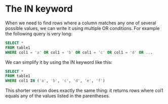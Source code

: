 # The IN keyword


When we need to find rows where a column matches any one of several possible values, we can write it using multiple OR conditions. For example the following query is very long:
```sql
SELECT *
FROM table1
WHERE col1 = 'a' OR col1 = 'b' OR col1 = 'c' OR col1 = 'd' OR ...
```
We can simplify it by using the IN keyword like this:
```sql
SELECT *
FROM table1
WHERE col1 IN ('a', 'b', 'c', 'd', 'e', 'f')
```
This shorter version does exactly the same thing: it returns rows where col1 equals any of the values listed in the parentheses.
